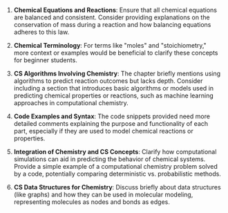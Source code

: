 1. **Chemical Equations and Reactions**: Ensure that all chemical equations are balanced and consistent. Consider providing explanations on the conservation of mass during a reaction and how balancing equations adheres to this law.

2. **Chemical Terminology**: For terms like "moles" and "stoichiometry," more context or examples would be beneficial to clarify these concepts for beginner students.

3. **CS Algorithms Involving Chemistry**: The chapter briefly mentions using algorithms to predict reaction outcomes but lacks depth. Consider including a section that introduces basic algorithms or models used in predicting chemical properties or reactions, such as machine learning approaches in computational chemistry.

4. **Code Examples and Syntax**: The code snippets provided need more detailed comments explaining the purpose and functionality of each part, especially if they are used to model chemical reactions or properties.

5. **Integration of Chemistry and CS Concepts**: Clarify how computational simulations can aid in predicting the behavior of chemical systems. Provide a simple example of a computational chemistry problem solved by a code, potentially comparing deterministic vs. probabilistic methods.

6. **CS Data Structures for Chemistry**: Discuss briefly about data structures (like graphs) and how they can be used in molecular modeling, representing molecules as nodes and bonds as edges.